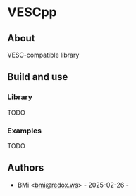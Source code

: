 # VESCpp

## About

VESC-compatible library

## Build and use
### Library
TODO

### Examples
TODO

## Authors

- BMi \<bmi@redox.ws\> - 2025-02-26 -
